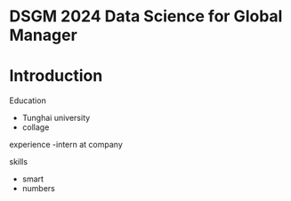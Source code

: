 # DSGM 2024 Data Science for Global Manager

# Introduction

Education
- Tunghai university
- collage

experience
-intern at company

skills
- smart
- numbers